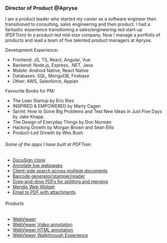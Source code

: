 ### Director of Product @Apryse
I am a product leader who started my career as a software engineer then transitioned to consulting, sales engineering and then product. I had a fantastic experience transitioning a sales/engineering-led start-up (PDFTron) to a product-led mid-size company. Now I manage a portfolio of products and lead a team of five talented product managers at Apryse.

Development Experience:
- Frontend: JS, TS, React, Angular, Vue
- Backend: Node.js, Express, .NET, Java
- Mobile: Android Native, React Native
- Databases: SQL, MongoDB, Firebase
- Other: AWS, Salesforce, Appian

Favourite Books for PM:
- The Lean Startup by Eric Ries
- INSPIRED & EMPOWERED by Marty Cagan
- Sprint: How to Solve Big Problems and Test New Ideas in Just Five Days by Jake Knapp
- The Design of Everyday Things by Don Norman
- Hacking Growth by Morgan Brown and Sean Ellis
- Product-Led Growth by Wes Bush


###### Some of the apps I have built at PDFTron:
- [DocuSign clone](https://github.com/PDFTron/pdftron-sign-app)
- [Annotate live webpages](https://github.com/PDFTron/webviewer-html-annotate)
- [Client-side search across multiple documents](https://github.com/PDFTron/pdftron-document-search)
- [Barcode generator/stamper/reader](https://github.com/PDFTron/webviewer-barcode)
- [Drag-and-drop PDFs for splitting and merging](https://github.com/PDFTron/webviewer-document-merge)
- [Mendix Web Widget](https://github.com/PDFTron/webviewer-mendix-sample)
- [Email to PDF with attachments](https://github.com/PDFTron/nodejs-mail-to-pdf)

###### Products
- [WebViewer](https://www.npmjs.com/package/@pdftron/webviewer)
- [WebViewer Video annotation](https://www.npmjs.com/package/@pdftron/webviewer-video)
- [WebViewer HTML annotation](https://www.npmjs.com/package/@pdftron/webviewer-html)
- [WebViewer Walkthrough Experience](https://www.npmjs.com/package/@pdftron/webviewer-walkthrough)
